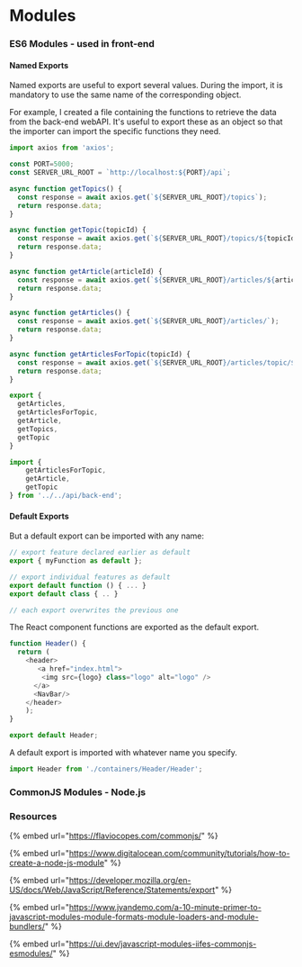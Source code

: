 # Modules

### ES6 Modules - used in front-end

#### Named Exports

Named exports are useful to export several values. During the import, it is mandatory to use the same name of the corresponding object.

For example, I created a file containing the functions to retrieve the data from the back-end webAPI. It's useful to export these as an object so that the importer can import the specific functions they need.

```javascript
import axios from 'axios';

const PORT=5000;
const SERVER_URL_ROOT = `http://localhost:${PORT}/api`;

async function getTopics() {
  const response = await axios.get(`${SERVER_URL_ROOT}/topics`);
  return response.data;
}

async function getTopic(topicId) {
  const response = await axios.get(`${SERVER_URL_ROOT}/topics/${topicId}`);
  return response.data;
}

async function getArticle(articleId) {
  const response = await axios.get(`${SERVER_URL_ROOT}/articles/${articleId}`);
  return response.data;
}

async function getArticles() {
  const response = await axios.get(`${SERVER_URL_ROOT}/articles/`);
  return response.data;
}

async function getArticlesForTopic(topicId) {
  const response = await axios.get(`${SERVER_URL_ROOT}/articles/topic/${topicId}`);
  return response.data;
}

export {
  getArticles,
  getArticlesForTopic,
  getArticle,
  getTopics,
  getTopic
}
```

```javascript
import {
    getArticlesForTopic, 
    getArticle, 
    getTopic
} from '../../api/back-end';
```

#### Default Exports

But a default export can be imported with any name:

```javascript
// export feature declared earlier as default
export { myFunction as default };

// export individual features as default
export default function () { ... }
export default class { .. }

// each export overwrites the previous one
```

The React component functions are exported as the default export.

```javascript
function Header() {
  return (
    <header>
       <a href="index.html">
        <img src={logo} class="logo" alt="logo" />
      </a>
      <NavBar/>
    </header>
    );
}

export default Header;
```

A default export is imported with whatever name you specify.

```javascript
import Header from './containers/Header/Header';
```

### 

### CommonJS Modules - Node.js



### Resources

{% embed url="https://flaviocopes.com/commonjs/" %}

{% embed url="https://www.digitalocean.com/community/tutorials/how-to-create-a-node-js-module" %}

{% embed url="https://developer.mozilla.org/en-US/docs/Web/JavaScript/Reference/Statements/export" %}

{% embed url="https://www.jvandemo.com/a-10-minute-primer-to-javascript-modules-module-formats-module-loaders-and-module-bundlers/" %}

{% embed url="https://ui.dev/javascript-modules-iifes-commonjs-esmodules/" %}

